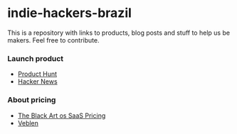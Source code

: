 # indie-hackers-brazil

This is a repository with links to products, blog posts and stuff to help us be makers. Feel free to contribute.

### Launch product

* [Product Hunt](https://www.producthunt.com/)
* [Hacker News](https://news.ycombinator.com/)


### About pricing

* [The Black Art os SaaS Pricing](https://training.kalzumeus.com/newsletters/archive/saas_pricing)
* [Veblen](https://en.wikipedia.org/wiki/Veblen_good)
